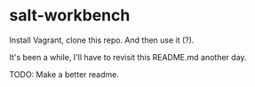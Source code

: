salt-workbench
==============

Install Vagrant, clone this repo. And then use it (?). 

It's been a while, I'll have to revisit this README.md another day.



TODO: Make a better readme.
